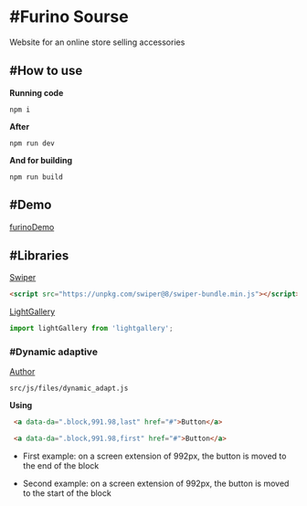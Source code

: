# \#Furino Sourse
Website for an online store selling accessories

## \#How to use
__Running code__
```
npm i
```
__After__
```
npm run dev
```
__And for building__
```
npm run build
```


## \#Demo
[furinoDemo](https://leonidhr.github.io/furino/)


## \#Libraries

[Swiper](https://swiperjs.com)

``` html
<script src="https://unpkg.com/swiper@8/swiper-bundle.min.js"></script>
```

[LightGallery](https://www.lightgalleryjs.com)
``` js
import lightGallery from 'lightgallery';
```

### \#Dynamic adaptive
[Author](https://github.com/FreelancerLifeStyle/dynamic_adapt)
```
src/js/files/dynamic_adapt.js
```
__Using__

``` html
 <a data-da=".block,991.98,last" href="#">Button</a>

 <a data-da=".block,991.98,first" href="#">Button</a>
```

* First example: on a screen extension of 992px, the button is moved to the end of the block

* Second example: on a screen extension of 992px, the button is moved to the start of the block